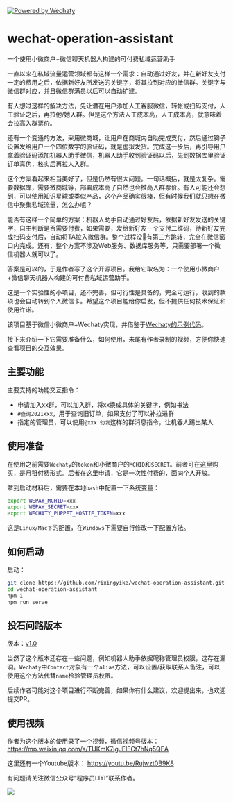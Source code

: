 [![Powered by Wechaty](https://img.shields.io/badge/Powered%20By-Wechaty-brightgreen.svg)](https://wechaty.js.org)

# wechat-operation-assistant
一个使用小微商户+微信聊天机器人构建的可付费私域运营助手

一直以来在私域流量运营领域都有这样一个需求：自动通过好友，并在新好友支付一定的费用之后，依据新好友所发送的关键字，将其拉到对应的微信群。关键字与微信群对应，并且微信群满员以后可以自动扩建。

有人想过这样的解决方法，先让潜在用户添加人工客服微信，转帐或扫码支付，人工验证之后，再拉他/她入群。但是这个方法人工成本高，人工成本高，就意味着会拉高入群票价。

还有一个变通的方法，采用微商城，让用户在商城内自助完成支付，然后通过钩子设置发给用户一个四位数字的验证码，就是虚拟发货。完成这一步后，再引导用户拿着验证码添加机器人助手微信，机器人助手收到验证码以后，先到数据库里验证订单真伪，核实后再拉人入群。

这个方案看起来相当美好了，但是仍然有很大问题。一句话概括，就是太复杂。需要数据库，需要微商城等，部署成本高了自然也会推高入群票价。有人可能还会想到，可以使用知识星球或类似产品，这个产品确实很棒，但有时候我们就只想在微信中聚集私域流量，怎么办呢？

能否有这样一个简单的方案：机器人助手自动通过好友后，依据新好友发送的关键字，自主判断是否需要付费，如果需要，发给新好友一个支付二维码，待新好友完成扫码支付后，自动将TA拉入微信群。整个过程没有第三方跳转，完全在微信窗口内完成。还有，整个方案不涉及Web服务、数据库服务等，只需要部署一个微信机器人就可以了。

答案是可以的，于是作者写了这个开源项目。我给它取名为：一个使用小微商户+微信聊天机器人构建的可付费私域运营助手。

这是一个实验性的小项目，还不完善，但可行性是具备的，完全可运行，收到的款项也会自动转到个人微信卡。希望这个项目能给你启发，但不提供任何技术保证和使用许诺。

该项目基于微信小微商户+Wechaty实现，并借鉴于[Wechaty的示例代码](https://github.com/wechaty/wechaty-getting-started)。

接下来介绍一下它需要准备什么，如何使用，未尾有作者录制的视频，方便你快速查看项目的交互效果。

## 主要功能

主要支持的功能交互指令：

- 申请加入xx群，可以加入群，将xx换成具体的关键字，例如书法
- `#查询2021xxx`，用于查询旧订单，如果支付了可以补拉进群
- 指定的管理员，可以使用`@xxx 勿发`这样的群消息指令，让机器人踢出某人

## 使用准备

在使用之前需要`Wechaty`的`token`和小微商户的`MCHID`和`SECRET`。前者可在[这里](https://qiwei.juzibot.com/corpPremium/wechaty)购买，是月租付费形式。后者在[这里](https://pay.xunhuweb.com/)申请，它是一次性付费的，面向个人开放。

拿到启动材料后，需要在本地`bash`中配置一下系统变量：

```bash
export WEPAY_MCHID=xxx
export WEPAY_SECRET=xxx
export WECHATY_PUPPET_HOSTIE_TOKEN=xxx
```

这是`Linux/Mac下`的配置，在`Windows`下需要自行修改一下配置方法。

## 如何启动

启动：

```bash
git clone https://github.com/rixingyike/wechat-operation-assistant.git --depth=1
cd wechat-operation-assistant
npm i
npm run serve
```

## 投石问路版本

版本：[v1.0](https://github.com/rixingyike/wechat-operation-assistant/releases/tag/v1.0)

当然了这个版本还存在一些问题，例如机器人助手依据昵称管理员权限，这存在漏洞。`Wechaty`中`Contact`对象有一个`alias`方法，可以设置/获取联系人备注，可以使用这个方法代替`name`检验管理员权限。

后续作者可能对这个项目进行不断完善，如果你有什么建议，欢迎提出来，也欢迎提交PR。

## 使用视频

作者为这个版本的使用录了一个视频，微信视频号版本：
https://mp.weixin.qq.com/s/TUKmK7IgJElECt7hNq5QEA

这里还有一个Youtube版本：
https://youtu.be/Rujwzt0B9K8

有问题请关注微信公众号“程序员LIYI”联系作者。

![](https://yishulun.com/post-images/1610260345230.jpg)